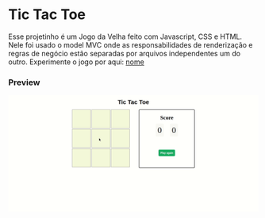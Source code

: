 # Tic Tac Toe

Esse projetinho é um Jogo da Velha feito com Javascript, CSS e HTML. Nele foi usado o model MVC onde as responsabilidades de renderização e regras de negócio estão separadas por arquivos independentes um do outro.
Experimente o jogo por aqui: 
[nome](url)

### Preview
![](./tictactoe.gif)
